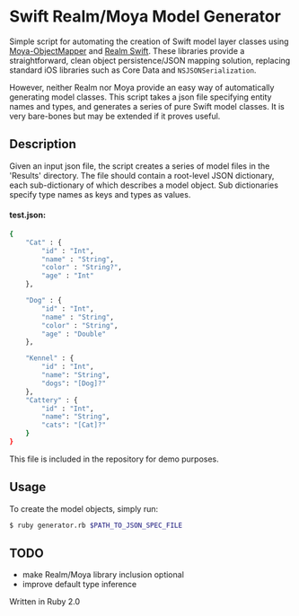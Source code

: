 # Swift Realm/Moya Model Generator

Simple script for automating the creation of Swift model layer classes using [Moya-ObjectMapper](https://github.com/ivanbruel/Moya-ObjectMapper) and [Realm Swift](https://realm.io/docs/swift/latest). These libraries provide a straightforward, clean object persistence/JSON mapping solution, replacing standard iOS libraries such as Core Data and `NSJSONSerialization`. 

However, neither Realm nor Moya provide an easy way of automatically generating model classes. This script takes a json file specifying entity names and types, and generates a series of pure Swift model classes. It is very bare-bones but may be extended if it proves useful.

## Description
Given an input json file, the script creates a series of model files in the 'Results' directory. The file should contain a root-level JSON dictionary, each sub-dictionary of which describes a model object. Sub dictionaries specify type names as keys and types as values. 

#### test.json:
```sh
{
	"Cat" : {
		"id" : "Int",
		"name" : "String",
		"color" : "String?",
		"age" : "Int"
	},

	"Dog" : {
		"id" : "Int",
		"name" : "String",
		"color" : "String",
		"age" : "Double"
	},

	"Kennel" : {
		"id" : "Int",
		"name": "String",
		"dogs": "[Dog]?"
	},
	"Cattery" : {
		"id" : "Int",
		"name": "String",
		"cats": "[Cat]?"
	}
}
```

This file is included in the repository for demo purposes.

## Usage
To create the model objects, simply run:

```sh
$ ruby generator.rb $PATH_TO_JSON_SPEC_FILE
```

## TODO 
- make Realm/Moya library inclusion optional
- improve default type inference
 

Written in Ruby 2.0
